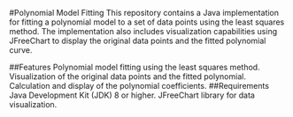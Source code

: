 #Polynomial Model Fitting
This repository contains a Java implementation for fitting a polynomial model to a set of data points using the least squares method. The implementation also includes visualization capabilities using JFreeChart to display the original data points and the fitted polynomial curve.

##Features
Polynomial model fitting using the least squares method.
Visualization of the original data points and the fitted polynomial.
Calculation and display of the polynomial coefficients.
##Requirements
Java Development Kit (JDK) 8 or higher.
JFreeChart library for data visualization.
